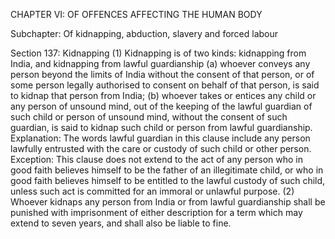 CHAPTER VI: OF OFFENCES AFFECTING THE HUMAN BODY

Subchapter: Of kidnapping, abduction, slavery and forced labour

Section 137: Kidnapping
(1) Kidnapping is of two kinds: kidnapping from India, and kidnapping from lawful guardianship (a) whoever conveys any person beyond the limits of India without the consent of that person, or of some person legally authorised to consent on behalf of that person, is said to kidnap that person from India; (b) whoever takes or entices any child or any person of unsound mind, out of the keeping of the lawful guardian of such child or person of unsound mind, without the consent of such guardian, is said to kidnap such child or person from lawful guardianship.
Explanation: The words lawful guardian in this clause include any person lawfully entrusted with the care or custody of such child or other person.
Exception: This clause does not extend to the act of any person who in good faith believes himself to be the father of an illegitimate child, or who in good faith believes himself to be entitled to the lawful custody of such child, unless such act is committed for an immoral or unlawful purpose. (2) Whoever kidnaps any person from India or from lawful guardianship shall be punished with imprisonment of either description for a term which may extend to seven years, and shall also be liable to fine.

